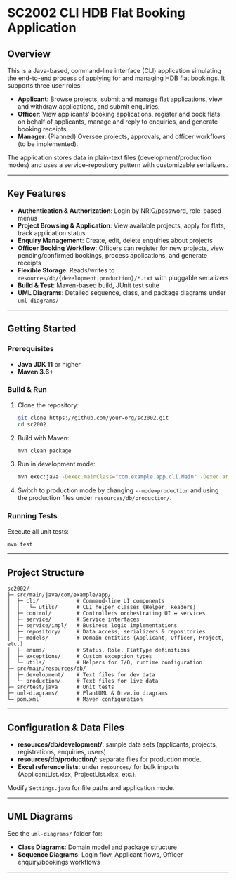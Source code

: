 # SC2002 CLI HDB Flat Booking Application

## Overview

This is a Java-based, command-line interface (CLI) application simulating the end-to-end process of applying for and managing HDB flat bookings. It supports three user roles:

- **Applicant**: Browse projects, submit and manage flat applications, view and withdraw applications, and submit enquiries.
- **Officer**: View applicants’ booking applications, register and book flats on behalf of applicants, manage and reply to enquiries, and generate booking receipts.
- **Manager**: (Planned) Oversee projects, approvals, and officer workflows (to be implemented).

The application stores data in plain-text files (development/production modes) and uses a service–repository pattern with customizable serializers.

---

## Key Features

- **Authentication & Authorization**: Login by NRIC/password, role-based menus
- **Project Browsing & Application**: View available projects, apply for flats, track application status
- **Enquiry Management**: Create, edit, delete enquiries about projects
- **Officer Booking Workflow**: Officers can register for new projects, view pending/confirmed bookings, process applications, and generate receipts
- **Flexible Storage**: Reads/writes to `resources/db/{development|production}/*.txt` with pluggable serializers
- **Build & Test**: Maven-based build, JUnit test suite
- **UML Diagrams**: Detailed sequence, class, and package diagrams under `uml-diagrams/`

---

## Getting Started

### Prerequisites

- **Java JDK 11** or higher
- **Maven 3.6+**

### Build & Run

1. Clone the repository:
   ```bash
   git clone https://github.com/your-org/sc2002.git
   cd sc2002
   ```

2. Build with Maven:
   ```bash
   mvn clean package
   ```

3. Run in development mode:
   ```bash
   mvn exec:java -Dexec.mainClass="com.example.app.cli.Main" -Dexec.args="--mode=development"
   ```

4. Switch to production mode by changing `--mode=production` and using the production files under `resources/db/production/`.

### Running Tests

Execute all unit tests:
```bash
mvn test
```

---

## Project Structure

```
sc2002/
├─ src/main/java/com/example/app/
│  ├─ cli/            # Command-line UI components
│  │   └─ utils/      # CLI helper classes (Helper, Readers)
│  ├─ control/        # Controllers orchestrating UI ↔ services
│  ├─ service/        # Service interfaces
│  ├─ service/impl/   # Business logic implementations
│  ├─ repository/     # Data access; serializers & repositories
│  ├─ models/         # Domain entities (Applicant, Officer, Project, etc.)
│  ├─ enums/          # Status, Role, FlatType definitions
│  ├─ exceptions/     # Custom exception types
│  └─ utils/          # Helpers for I/O, runtime configuration
├─ src/main/resources/db/
│  ├─ development/    # Text files for dev data
│  └─ production/     # Text files for live data
├─ src/test/java      # Unit tests
├─ uml-diagrams/      # PlantUML & Draw.io diagrams
└─ pom.xml            # Maven configuration
```

---

## Configuration & Data Files

- **resources/db/development/**: sample data sets (applicants, projects, registrations, enquiries, users).
- **resources/db/production/**: separate files for production mode.
- **Excel reference lists**: under `resources/` for bulk imports (ApplicantList.xlsx, ProjectList.xlsx, etc.).

Modify `Settings.java` for file paths and application mode.

---

## UML Diagrams

See the `uml-diagrams/` folder for:
- **Class Diagrams**: Domain model and package structure
- **Sequence Diagrams**: Login flow, Applicant flows, Officer enquiry/bookings workflows

---
